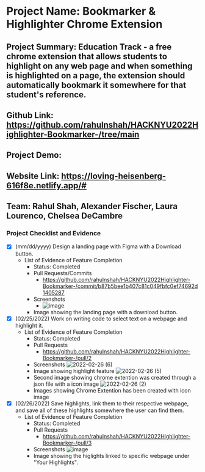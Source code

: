 # Project Name: Bookmarker & Highlighter Chrome Extension 
## Project Summary: Education Track - a free chrome extension that allows students to highlight on any web page and when something is highlighted on a page, the extension should automatically bookmark it somewhere for that student's reference. 
## Github Link: https://github.com/rahulnshah/HACKNYU2022Highlighter-Bookmarker-/tree/main
## Project Demo: 
## Website Link: https://loving-heisenberg-616f8e.netlify.app/#
## Team: Rahul Shah, Alexander Fischer, Laura Lourenco, Chelsea DeCambre

<!--
### Line item / Feature template (use this for each bullet point)
#### Don't delete this

- [ ] \(mm/dd/yyyy of completion) Feature Title (from the proposal bullet point, if it's a sub-point indent it properly)
  -  List of Evidence of Feature Completion
    - Status: Pending (Completed, Partially working, Incomplete, Pending)
    - Direct Link: (Direct link to the file or files in heroku prod for quick testing (even if it's a protected page))
    - Pull Requests
      - PR link #1 (repeat as necessary)
    - Screenshots
      - Screenshot #1 (paste the image so it uploads to github) (repeat as necessary)
        - Screenshot #1 description explaining what you're trying to show
### End Line item / Feature Template
--> 
### Project Checklist and Evidence
  - [x] \(mm/dd/yyyy) Design a landing page with Figma with a Download button.
    -  List of Evidence of Feature Completion
        - Status: Completed
        - Pull Requests/Commits
            - https://github.com/rahulnshah/HACKNYU2022Highlighter-Bookmarker-/commit/b87b5bee1b407c81c049fbfc0ef74692d1405287
        - Screenshots
          - ![image](https://user-images.githubusercontent.com/68120349/155863556-d53f0392-f3d9-4e77-ba3e-6d0f11c52f14.png)
        - Image showing the landing page with a download button. 
  - [x] \(02/25/2022) Work on writing code to select text on a webpage and highlight it. 
    -  List of Evidence of Feature Completion
        - Status: Completed
        - Pull Requests
          - https://github.com/rahulnshah/HACKNYU2022Highlighter-Bookmarker-/pull/2
        - Screenshots
          ![2022-02-26 (6)](https://user-images.githubusercontent.com/84089410/155856123-30100da6-2fd8-4ff8-acc2-f72c20d222db.png)
        - Image showing highlight feature
          ![2022-02-26 (5)](https://user-images.githubusercontent.com/84089410/155855264-4955ef4f-4ac4-48a0-8db6-0d91ee561638.png)
        - Second image showing chrome extention was created through a json file with a icon image
          ![2022-02-26 (2)](https://user-images.githubusercontent.com/84089410/155855302-9ea1ba78-17d0-44af-9522-8094fc8fd77e.png)
        - Images showing Chrome Extention has been created with icon image 
  - [x] \(02/26/2022) Save highlights, link them to their respective webpage, and save all of these highlights somewhere the user can find them. 
    -  List of Evidence of Feature Completion
        - Status: Completed
        - Pull Requests
          - https://github.com/rahulnshah/HACKNYU2022Highlighter-Bookmarker-/pull/3
        - Screenshots
         ![image](https://user-images.githubusercontent.com/84089410/155861216-ea434837-af13-486a-9493-1e3d19584f44.png)   
        - Image showing the higlights linked to specific webpage under "Your Highlights".